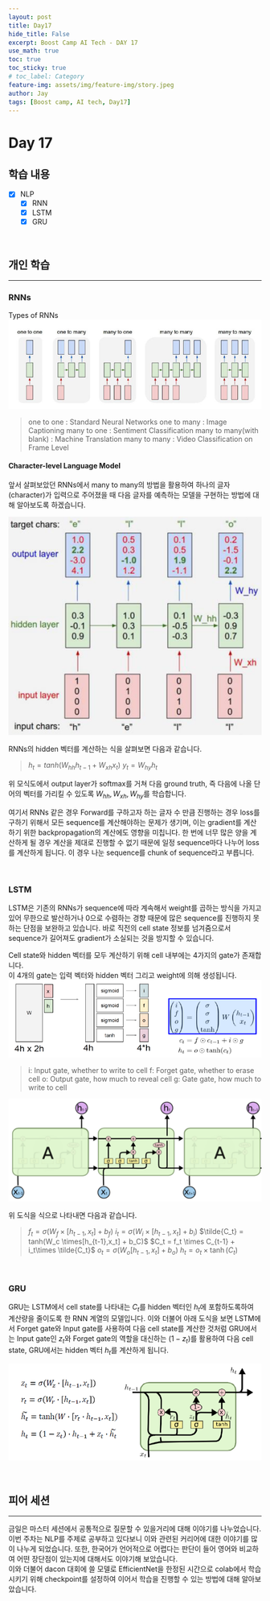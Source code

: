 ```yaml
---
layout: post
title: Day17
hide_title: False
excerpt: Boost Camp AI Tech - DAY 17
use_math: true
toc: true
toc_sticky: true
# toc_label: Category
feature-img: assets/img/feature-img/story.jpeg
author: Jay
tags: [Boost camp, AI tech, Day17]
---
```


# Day 17

## 학습 내용
  - [x] NLP
    - [x] RNN
    - [x] LSTM
    - [x] GRU

<br> 

## 개인 학습
---
### RNNs
Types of RNNs
![typesofrnns](/img/types_of_rnns.png)
> one to one : Standard Neural Networks
> one to many : Image Captioning
> many to one : Sentiment Classification
> many to many(with blank) : Machine Translation
> many to many : Video Classification on Frame Level

#### Character-level Language Model
앞서 살펴보았던 RNNs에서 many to many의 방법을 활용하여 하나의 글자(character)가 입력으로 주어졌을 때 다음 글자를 예측하는 모델을 구현하는 방법에 대해 알아보도록 하겠습니다.   

![traininghello](/img/traininghello.png)

RNNs의 hidden 벡터를 계산하는 식을 살펴보면 다음과 같습니다.  
> $h_t = tanh(W_{hh}h_{t-1} + W_{xh}x_t)$
> $y_t = W_{hy}h_t$

위 모식도에서 output layer가 softmax를 거쳐 다음 ground truth, 즉 다음에 나올 단어의 벡터를 가리킬 수 있도록 $W_{hh}, W_{xh}, W_{hy}$를 학습합니다.   

여기서 RNNs 같은 경우 Forward를 구하고자 하는 글자 수 만큼 진행하는 경우 loss를 구하기 위해서 모든 sequence를 계산해야하는 문제가 생기며, 이는 gradient를 계산하기 위한 backpropagation의 계산에도 영향을 미칩니다. 한 번에 너무 많은 양을 계산하게 될 경우 계산을 제대로 진행할 수 없기 때문에 일정 sequence마다 나누어 loss를 계산하게 됩니다. 이 경우 나눈 sequence를 chunk of sequence라고 부릅니다.   

<br>

### LSTM
LSTM은 기존의 RNNs가 sequence에 따라 계속해서 weight를 곱하는 방식을 가지고 있어 무한으로 발산하거나 0으로 수렴하는 경향 때문에 많은 sequence를 진행하지 못하는 단점을 보완하고 있습니다. 바로 직전의 cell state 정보를 넘겨줌으로서 sequence가 길어져도 gradient가 소실되는 것을 방지할 수 있습니다.   

Cell state와 hidden 벡터를 모두 계산하기 위해 cell 내부에는 4가지의 gate가 존재합니다.   
이 4개의 gate는 입력 벡터와 hidden 벡터 그리고 weight에 의해 생성됩니다.   
![ifog](/img/LSTMifog.png)
> i: Input gate, whether to write to cell
> f: Forget gate, whether to erase cell
> o: Output gate, how much to reveal cell
> g: Gate gate, how much to write to cell

![LSTM](/img/LSTM.png)

위 도식을 식으로 나타내면 다음과 같습니다.  
> $f_t = \sigma(W_f \times[h_{t-1},x_t] + b_f)$
> $i_t = \sigma(W_i \times[h_{t-1},x_t] + b_i)$
> $\tilde{C_t} = tanh(W_c \times[h_{t-1},x_t] + b_C)$
> $C_t = f_t \times C_{t-1} + i_t\times \tilde{C_t}$
> $o_t = \sigma(W_o[h_{t-1},x_t] + b_o)$
> $h_t = o_t \times \tanh(C_t)$

<br>

### GRU
GRU는 LSTM에서 cell state를 나타내는 $C_t$를 hidden 벡터인 $h_t$에 포함하도록하여 계산량을 줄이도록 한 RNN 계열의 모델입니다. 이와 더불어 아래 도식을 보면 LSTM에서 Forget gate와 Input gate를 사용하여 다음 cell state를 계산한 것처럼 GRU에서는 Input gate인 $z_t$와 Forget gate의 역할을 대신하는 $(1-z_t)$를 활용하여 다음 cell state, GRU에서는 hidden 벡터 $h_t$를 계산하게 됩니다.   

![GRU](/img/GRU.png)

<br> 

## 피어 세션
---
금일은 마스터 세션에서 공통적으로 질문할 수 있을거리에 대해 이야기를 나누었습니다. 이번 주차는 NLP를 주제로 공부하고 있다보니 이와 관련된 커리어에 대한 이야기를 많이 나누게 되었습니다. 또한, 한국어가 언어적으로 어렵다는 판단이 들어 영어와 비교하여 어떤 장단점이 있는지에 대해서도 이야기해 보았습니다.   
이와 더불어 dacon 대회에 쓸 모델로 EfficientNet을 한정된 시간으로 colab에서 학습시키기 위해 checkpoint를 설정하여 이어서 학습을 진행할 수 있는 방법에 대해 알아보았습니다. 
